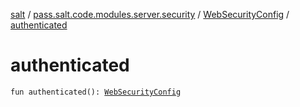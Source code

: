 [salt](../../index.md) / [pass.salt.code.modules.server.security](../index.md) / [WebSecurityConfig](index.md) / [authenticated](./authenticated.md)

# authenticated

`fun authenticated(): `[`WebSecurityConfig`](index.md)